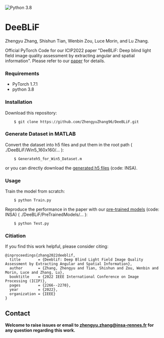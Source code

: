 ![Python 3.8](https://img.shields.io/badge/python-3.8-green.svg)

# DeeBLiF

Zhengyu Zhang, Shishun Tian, Wenbin Zou, Luce Morin, and Lu Zhang.

Official PyTorch Code for our ICIP2022 paper "DeeBLiF: Deep blind light field image quality assessment by extracting angular and spatial information". Please refer to our [paper](https://ieeexplore-ieee-org.rproxy.insa-rennes.fr/document/9897951) for details.

### Requirements
- PyTorch 1.7.1
- python 3.8

### Installation
Download this repository:
```
    $ git clone https://github.com/ZhengyuZhang96/DeeBLiF.git
```

### Generate Dataset in MATLAB
Convert the dataset into h5 files and put them in the root path ( ./DeeBLiF/Win5_160x160/... ):
```
    $ Generateh5_for_Win5_Dataset.m
```
or you can directly download the [generated h5 files](https://pan.baidu.com/s/1eEJWBegtkCyjqd-CIi96aw) (code: INSA).

### Usage
Train the model from scratch:
```
    $ python Train.py
```
Reproduce the performance in the paper with our [pre-trained models](https://pan.baidu.com/s/1eEJWBegtkCyjqd-CIi96aw) (code: INSA) ( ./DeeBLiF/PreTrainedModels/... ):
```
    $ python Test.py
```

### Citiation
If you find this work helpful, please consider citing:
```
@inproceedings{zhang2022deeblif,
  title        = {Deeblif: Deep Blind Light Field Image Quality Assessment by Extracting Angular and Spatial Information},
  author       = {Zhang, Zhengyu and Tian, Shishun and Zou, Wenbin and Morin, Luce and Zhang, Lu},
  booktitle    = {2022 IEEE International Conference on Image Processing (ICIP)},
  pages        = {2266--2270},
  year         = {2022},
  organization = {IEEE}
}
```

## Contact
**Welcome to raise issues or email to [zhengyu.zhang@insa-rennes.fr](zhengyu.zhang@insa-rennes.fr) for any question regarding this work.**
